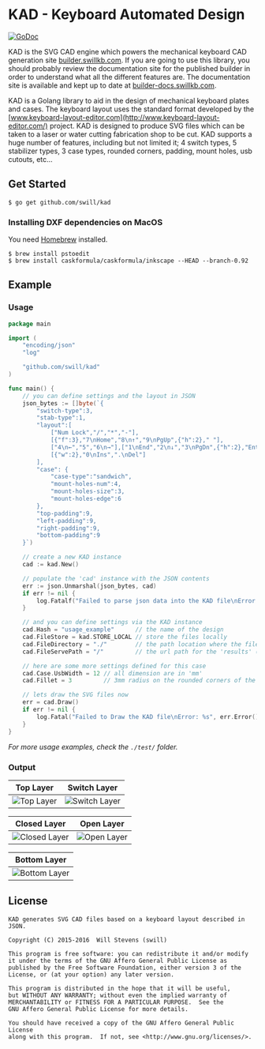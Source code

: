 KAD - Keyboard Automated Design
===============================

[![GoDoc](https://godoc.org/github.com/swill/kad?status.svg)](https://godoc.org/github.com/swill/kad)

KAD is the SVG CAD engine which powers the mechanical keyboard CAD generation site [builder.swillkb.com](http://builder.swillkb.com/).  If you are going to use this library, you should probably review the documentation site for the published builder in order to understand what all the different features are.  The documentation site is available and kept up to date at [builder-docs.swillkb.com](http://builder-docs.swillkb.com/).

KAD is a Golang library to aid in the design of mechanical keyboard plates and cases.  The keyboard layout uses the standard format developed by the [www.keyboard-layout-editor.com](http://www.keyboard-layout-editor.com/) project.  KAD is designed to produce SVG files which can be taken to a laser or water cutting fabrication shop to be cut.  KAD supports a huge number of features, including but not limited it; 4 switch types, 5 stabilizer types, 3 case types, rounded corners, padding, mount holes, usb cutouts, etc...


## Get Started

```
$ go get github.com/swill/kad
```

### Installing DXF dependencies on MacOS

You need [Homebrew](https://brew.sh/) installed.

```
$ brew install pstoedit
$ brew install caskformula/caskformula/inkscape --HEAD --branch-0.92
```

## Example

### Usage

``` go
package main

import (
	"encoding/json"
	"log"

	"github.com/swill/kad"
)

func main() {
	// you can define settings and the layout in JSON
	json_bytes := []byte(`{
		"switch-type":3,
		"stab-type":1,
		"layout":[
			["Num Lock","/","*","-"],
			[{"f":3},"7\nHome","8\n↑","9\nPgUp",{"h":2}," "],
			["4\n←","5","6\n→"],["1\nEnd","2\n↓","3\nPgDn",{"h":2},"Enter"],
			[{"w":2},"0\nIns",".\nDel"]
		],
		"case": {
			"case-type":"sandwich",
			"mount-holes-num":4,
			"mount-holes-size":3,
			"mount-holes-edge":6
		},
		"top-padding":9,
		"left-padding":9,
		"right-padding":9,
		"bottom-padding":9
	}`)

	// create a new KAD instance
	cad := kad.New()

	// populate the 'cad' instance with the JSON contents
	err := json.Unmarshal(json_bytes, cad)
	if err != nil {
		log.Fatalf("Failed to parse json data into the KAD file\nError: %s", err.Error())
	}

	// and you can define settings via the KAD instance
	cad.Hash = "usage_example"      // the name of the design
	cad.FileStore = kad.STORE_LOCAL // store the files locally
	cad.FileDirectory = "./"        // the path location where the files will be saved
	cad.FileServePath = "/"         // the url path for the 'results' (don't worry about this)

	// here are some more settings defined for this case
	cad.Case.UsbWidth = 12 // all dimension are in 'mm'
	cad.Fillet = 3         // 3mm radius on the rounded corners of the case

	// lets draw the SVG files now
	err = cad.Draw()
	if err != nil {
		log.Fatal("Failed to Draw the KAD file\nError: %s", err.Error())
	}
}
```
*For more usage examples, check the `./test/` folder.*


### Output

| Top Layer | Switch Layer |
|:---------:|:------------:|
| ![Top Layer](https://swill.github.io/kad/usage/usage_example_top.svg) | ![Switch Layer](https://swill.github.io/kad/usage/usage_example_switch.svg) |

| Closed Layer | Open Layer |
|:------------:|:----------:|
| ![Closed Layer](https://swill.github.io/kad/usage/usage_example_closed.svg) | ![Open Layer](https://swill.github.io/kad/usage/usage_example_open.svg) |

| Bottom Layer |
|:------------:|
| ![Bottom Layer](https://swill.github.io/kad/usage/usage_example_bottom.svg) |


## License

```
KAD generates SVG CAD files based on a keyboard layout described in JSON.

Copyright (C) 2015-2016  Will Stevens (swill)

This program is free software: you can redistribute it and/or modify
it under the terms of the GNU Affero General Public License as
published by the Free Software Foundation, either version 3 of the
License, or (at your option) any later version.

This program is distributed in the hope that it will be useful,
but WITHOUT ANY WARRANTY; without even the implied warranty of
MERCHANTABILITY or FITNESS FOR A PARTICULAR PURPOSE.  See the
GNU Affero General Public License for more details.

You should have received a copy of the GNU Affero General Public License
along with this program.  If not, see <http://www.gnu.org/licenses/>.
```

